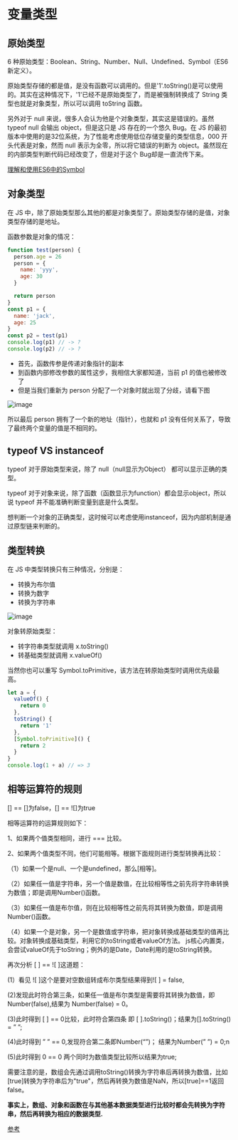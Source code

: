 # 变量类型
## 原始类型
6 种原始类型：Boolean、String、Number、Null、Undefined、Symbol（ES6 新定义）。

原始类型存储的都是值，是没有函数可以调用的。但是'1'.toString()是可以使用的。其实在这种情况下，'1'已经不是原始类型了，而是被强制转换成了 String 类型也就是对象类型，所以可以调用 toString 函数。

另外对于 null 来说，很多人会认为他是个对象类型，其实这是错误的。虽然 typeof null 会输出 object，但是这只是 JS 存在的一个悠久 Bug。在 JS 的最初版本中使用的是32位系统，为了性能考虑使用低位存储变量的类型信息，000 开头代表是对象，然而 null 表示为全零，所以将它错误的判断为 object。虽然现在的内部类型判断代码已经改变了，但是对于这个 Bug却是一直流传下来。

[理解和使用ES6中的Symbol](https://www.jianshu.com/p/f40a77bbd74e)
## 对象类型
在 JS 中，除了原始类型那么其他的都是对象类型了。原始类型存储的是值，对象类型存储的是地址。

函数参数是对象的情况：
```js
function test(person) {
  person.age = 26
  person = {
    name: 'yyy',
    age: 30
  }

  return person
}
const p1 = {
  name: 'jack',
  age: 25
}
const p2 = test(p1)
console.log(p1) // -> ?
console.log(p2) // -> ?
```
* 首先，函数传参是传递对象指针的副本
* 到函数内部修改参数的属性这步，我相信大家都知道，当前 p1 的值也被修改了
* 但是当我们重新为 person 分配了一个对象时就出现了分歧，请看下图

![image](/blog/images/js-2-1.png)

所以最后 person 拥有了一个新的地址（指针），也就和 p1 没有任何关系了，导致了最终两个变量的值是不相同的。
## typeof VS instanceof
typeof 对于原始类型来说，除了 null（null显示为Object） 都可以显示正确的类型。

typeof 对于对象来说，除了函数（函数显示为function）都会显示object，所以说 typeof 并不能准确判断变量到底是什么类型。

想判断一个对象的正确类型，这时候可以考虑使用instanceof，因为内部机制是通过原型链来判断的。
## 类型转换
在 JS 中类型转换只有三种情况，分别是：
* 转换为布尔值
* 转换为数字
* 转换为字符串

![image](/blog/images/js-2-2.png)

对象转原始类型：

* 转字符串类型就调用 x.toString()
* 转基础类型就调用 x.valueOf()

当然你也可以重写 Symbol.toPrimitive，该方法在转原始类型时调用优先级最高。
```js
let a = {
  valueOf() {
    return 0
  },
  toString() {
    return '1'
  },
  [Symbol.toPrimitive]() {
    return 2
  }
}
console.log(1 + a) // => 3
```
## 相等运算符的规则
[] == []为false，[] == ![]为true

相等运算符的运算规则如下： 

1、如果两个值类型相同，进行 === 比较。 

2、如果两个值类型不同，他们可能相等。根据下面规则进行类型转换再比较： 

（1）如果一个是null、一个是undefined，那么[相等]。 

（2）如果任一值是字符串，另一个值是数值，在比较相等性之前先将字符串转换为数值；即是调用Number()函数。 

（3）如果任一值是布尔值，则在比较相等性之前先将其转换为数值，即是调用Number()函数。 

（4）如果一个是对象，另一个是数值或字符串，把对象转换成基础类型的值再比较。对象转换成基础类型，利用它的toString或者valueOf方法。 js核心内置类，会尝试valueOf先于toString；例外的是Date，Date利用的是toString转换。

再次分析 [ ] == ![ ]这道题： 

(1）看见 ![ ]这个是要对空数组转成布尔类型结果得到![ ] = false,

(2)发现此时符合第三条，如果任一值是布尔类型是需要将其转换为数值，即Number(false),结果为 Number(false) = 0。

(3)此时得到 [ ] == 0比较，此时符合第四条 即 [ ].toString()；结果为[].toString() = ” ”;

(4)此时得到 ” ” == 0,发现符合第二条即Number(“”)； 
结果为Number(” ”) = 0;n

(5)此时得到 0 == 0 两个同时为数值类型比较所以结果为true;

需要注意的是，数组会先通过调用toString()转换为字符串后再转换为数值，比如[true]转换为字符串后为"true"，然后再转换为数值是NaN，所以[true]==1返回false。

**事实上，数组、对象和函数在与其他基本数据类型进行比较时都会先转换为字符串，然后再转换为相应的数据类型.**

[参考](https://www.jianshu.com/p/a111336c3d18)